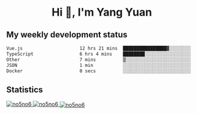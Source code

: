 <h1 align="center">Hi 👋, I'm Yang Yuan</h1>


## My weekly development status
<!--START_SECTION:waka-->

```txt
Vue.js                     12 hrs 21 mins  ████████████████▓░░░░░░░░   66.42 %
TypeScript                 6 hrs 4 mins    ████████░░░░░░░░░░░░░░░░░   32.62 %
Other                      7 mins          ▒░░░░░░░░░░░░░░░░░░░░░░░░   00.71 %
JSON                       1 min           ░░░░░░░░░░░░░░░░░░░░░░░░░   00.09 %
Docker                     0 secs          ░░░░░░░░░░░░░░░░░░░░░░░░░   00.09 %
```

<!--END_SECTION:waka-->

## Statistics
<a href="https://github.com/anuraghazra/github-readme-stats">
  <img src="https://github-readme-stats.vercel.app/api/top-langs/?username=no5no6&theme=dracula" alt="no5no6">
</a>
<a href="https://github.com/anuraghazra/github-readme-stats">
  <img src="https://github-readme-stats.vercel.app/api?username=no5no6&show_icons=true&theme=dracula&line_height=40" alt="no5no6">
</a>
<a href="https://github.com/anuraghazra/github-readme-stats">
  <img align="center" src="https://github-readme-streak-stats.herokuapp.com/?user=no5no6&theme=dracula" alt="no5no6" />
</a>